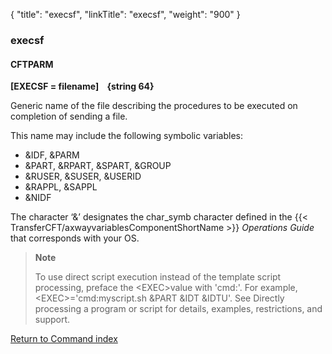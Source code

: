 {
    "title": "execsf",
    "linkTitle": "execsf",
    "weight": "900"
}<span id="execsf"></span>

### execsf

<span id="execsf_CFTPARM"></span>

#### CFTPARM

****\[EXECSF = filename\]
   {string
64}****

Generic name of the file describing the procedures to be executed on
completion of sending a file.

This name may include the following symbolic variables:

- &IDF, &PARM
- &PART, &RPART,
    &SPART, &GROUP
- &RUSER, &SUSER,
    &USERID
- &RAPPL, &SAPPL
- &NIDF

The character ‘&’ designates the char\_symb character defined in
the {{< TransferCFT/axwayvariablesComponentShortName  >}} *Operations Guide* that corresponds with your OS.

> **Note**
>
> To use direct script execution instead of the template script processing, preface the &lt;EXEC>value with 'cmd:'. For example, &lt;EXEC>='cmd:myscript.sh &PART &IDT &IDTU'. See Directly processing a program or script for details, examples, restrictions, and support.

[Return to Command index](../../)
